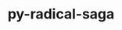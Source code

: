 ---
title: "py-radical-saga"
layout: cache
categories: [package, develop-2024-01-07]
meta: {"versions": ["1.20.0"], "compilers": ["gcc@=11.4.0", "gcc@=9.4.0", "oneapi@=2023.2.0"], "oss": ["ubuntu20.04"], "platforms": ["linux"], "targets": ["neoverse_v1", "ppc64le", "x86_64_v3"], "stacks": ["e4s", "e4s-neoverse_v1", "e4s-oneapi", "e4s-power", "root"], "num_specs": 4, "num_specs_by_stack": {"e4s-neoverse_v1": 1, "root": 4, "e4s-power": 1, "e4s": 1, "e4s-oneapi": 1}}
spec_details: [{"hash": "62xak2hwk4kkvl2ej7pjais3ccfmtw25", "compiler": "gcc@=11.4.0", "versions": ["1.20.0"], "os": "ubuntu20.04", "platform": "linux", "target": "neoverse_v1", "variants": ["build_system=python_pip"], "stacks": ["e4s-neoverse_v1", "root"], "size": "-", "tarball": "https://binaries.spack.io/releases/develop-2024-01-07/build_cache/linux-ubuntu20.04-neoverse_v1/gcc-11.4.0/py-radical-saga-1.20.0/linux-ubuntu20.04-neoverse_v1-gcc-11.4.0-py-radical-saga-1.20.0-62xak2hwk4kkvl2ej7pjais3ccfmtw25.spack"}, {"hash": "eylrsm43zp2syqyicektzw7qwiduwn4e", "compiler": "gcc@=9.4.0", "versions": ["1.20.0"], "os": "ubuntu20.04", "platform": "linux", "target": "ppc64le", "variants": ["build_system=python_pip"], "stacks": ["e4s-power", "root"], "size": "-", "tarball": "https://binaries.spack.io/releases/develop-2024-01-07/build_cache/linux-ubuntu20.04-ppc64le/gcc-9.4.0/py-radical-saga-1.20.0/linux-ubuntu20.04-ppc64le-gcc-9.4.0-py-radical-saga-1.20.0-eylrsm43zp2syqyicektzw7qwiduwn4e.spack"}, {"hash": "jd3iia3efhqqgbb4tvd6ts6p44x7bdbs", "compiler": "gcc@=11.4.0", "versions": ["1.20.0"], "os": "ubuntu20.04", "platform": "linux", "target": "x86_64_v3", "variants": ["build_system=python_pip"], "stacks": ["e4s", "root"], "size": "-", "tarball": "https://binaries.spack.io/releases/develop-2024-01-07/build_cache/linux-ubuntu20.04-x86_64_v3/gcc-11.4.0/py-radical-saga-1.20.0/linux-ubuntu20.04-x86_64_v3-gcc-11.4.0-py-radical-saga-1.20.0-jd3iia3efhqqgbb4tvd6ts6p44x7bdbs.spack"}, {"hash": "dpygg5btarf6zazqoflr3lcfn23f7has", "compiler": "oneapi@=2023.2.0", "versions": ["1.20.0"], "os": "ubuntu20.04", "platform": "linux", "target": "x86_64_v3", "variants": ["build_system=python_pip"], "stacks": ["e4s-oneapi", "root"], "size": "-", "tarball": "https://binaries.spack.io/releases/develop-2024-01-07/build_cache/linux-ubuntu20.04-x86_64_v3/oneapi-2023.2.0/py-radical-saga-1.20.0/linux-ubuntu20.04-x86_64_v3-oneapi-2023.2.0-py-radical-saga-1.20.0-dpygg5btarf6zazqoflr3lcfn23f7has.spack"}]
---